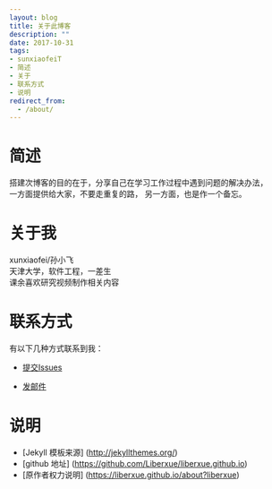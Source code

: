 ```yaml
---
layout: blog
title: 关于此博客
description: ""
date: 2017-10-31
tags: 
- sunxiaofeiT
- 简述
- 关于
- 联系方式
- 说明
redirect_from:
  - /about/
---
```


# 简述
  搭建次博客的目的在于，分享自己在学习工作过程中遇到问题的解决办法，  
  一方面提供给大家，不要走重复的路，
  另一方面，也是作一个备忘。

# 关于我
  xunxiaofei/孙小飞  
  天津大学，软件工程，一差生    
  课余喜欢研究视频制作相关内容  
 
# 联系方式
 
  有以下几种方式联系到我：

* [提交Issues](https://github.com/sunxiaofeiT)
 
* [发邮件](mailto:wobushixiaofei@gmail.com)

# 说明

* [Jekyll 模板来源] (http://jekyllthemes.org/)  
* [github 地址] (https://github.com/Liberxue/liberxue.github.io)  
* [原作者权力说明] (https://liberxue.github.io/about?liberxue)  
